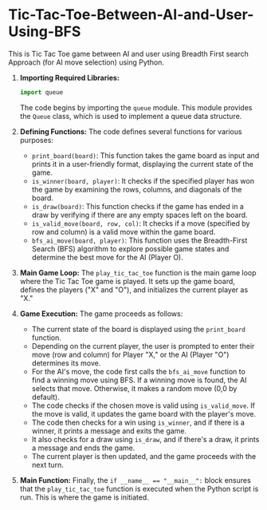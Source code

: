 # Tic-Tac-Toe-Between-AI-and-User-Using-BFS
This is Tic Tac Toe game between AI and user using Breadth First search Approach (for AI move selection) using Python.

1. **Importing Required Libraries:**
   ```python
   import queue
   ```
   The code begins by importing the `queue` module. This module provides the `Queue` class, which is used to implement a queue data structure.

2. **Defining Functions:**
   The code defines several functions for various purposes:

   - `print_board(board)`: This function takes the game board as input and prints it in a user-friendly format, displaying the current state of the game.
   - `is_winner(board, player)`: It checks if the specified player has won the game by examining the rows, columns, and diagonals of the board.
   - `is_draw(board)`: This function checks if the game has ended in a draw by verifying if there are any empty spaces left on the board.
   - `is_valid_move(board, row, col)`: It checks if a move (specified by row and column) is a valid move within the game board.
   - `bfs_ai_move(board, player)`: This function uses the Breadth-First Search (BFS) algorithm to explore possible game states and determine the best move for the AI (Player O).

3. **Main Game Loop:**
   The `play_tic_tac_toe` function is the main game loop where the Tic Tac Toe game is played. It sets up the game board, defines the players ("X" and "O"), and initializes the current player as "X."

4. **Game Execution:**
   The game proceeds as follows:

   - The current state of the board is displayed using the `print_board` function.
   - Depending on the current player, the user is prompted to enter their move (row and column) for Player "X," or the AI (Player "O") determines its move.
   - For the AI's move, the code first calls the `bfs_ai_move` function to find a winning move using BFS. If a winning move is found, the AI selects that move. Otherwise, it makes a random move (0,0 by default).
   - The code checks if the chosen move is valid using `is_valid_move`. If the move is valid, it updates the game board with the player's move.
   - The code then checks for a win using `is_winner`, and if there is a winner, it prints a message and exits the game.
   - It also checks for a draw using `is_draw`, and if there's a draw, it prints a message and ends the game.
   - The current player is then updated, and the game proceeds with the next turn.

5. **Main Function:**
   Finally, the `if __name__ == "__main__":` block ensures that the `play_tic_tac_toe` function is executed when the Python script is run. This is where the game is initiated.


